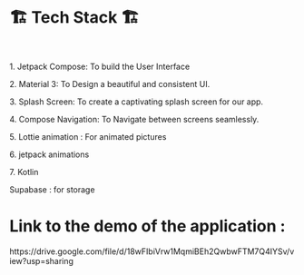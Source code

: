 <h1>🏗️ Tech Stack 🏗️</h1>
</br>
<p>1. Jetpack Compose: To build the User Interface</p>
<p>2. Material 3: To Design a beautiful and consistent UI.</p>
<p>3. Splash Screen: To create a captivating splash screen for our app.</p>
<p>4. Compose Navigation: To Navigate between screens seamlessly.</p>
<p>5. Lottie animation : For animated pictures</p>
<p>6. jetpack animations</p>
<p>7. Kotlin</p>
<p>Supabase : for storage</p>


<h1>Link to the demo of the application :</h1>https://drive.google.com/file/d/18wFIbiVrw1MqmiBEh2QwbwFTM7Q4IYSv/view?usp=sharing
